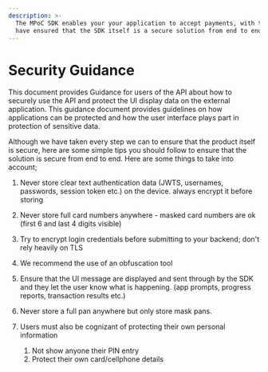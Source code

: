 ```yaml
---
description: >-
  The MPoC SDK enables your your application to accept payments, with that we
  have ensured that the SDK itself is a secure solution from end to end.
---
```


# Security Guidance

This document provides Guidance for users of the API about how to securely use the API and protect the UI display data on the external application. This guidance document provides guidelines on how applications can be protected and how the user interface plays part in protection of sensitive data.&#x20;

Although we have taken every step we can to ensure that the product itself is secure, here are some simple tips you should follow to ensure that the solution is secure from end to end. Here are some things to take into account;&#x20;

1. Never store clear text authentication data (JWTS, usernames, passwords, session token etc.) on the device. always encrypt it before storing
2. Never store full card numbers anywhere - masked card numbers are ok (first 6 and last 4 digits visible)
3. Try to encrypt login credentials before submitting to your backend; don't rely heavily on TLS
4. We recommend the use of an obfuscation tool&#x20;
5. Ensure that the UI message  are displayed and sent through by the SDK and they let the user know what is happening. (app prompts, progress reports, transaction results etc.)&#x20;
6. Never store a full pan anywhere but only store mask pans.
7.  Users must also be cognizant of protecting their own personal information&#x20;

    1. Not show anyone their PIN entry
    2. Protect their own card/cellphone details&#x20;

    &#x20;
